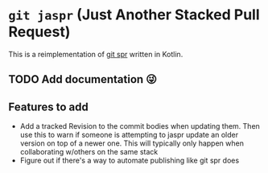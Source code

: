 # `git jaspr` (Just Another Stacked Pull Request)

This is a reimplementation of [git spr](https://github.com/ejoffe/spr) written in Kotlin.

## TODO Add documentation 😜

## Features to add
  - Add a tracked Revision to the commit bodies when updating them. Then use this to warn if someone is attempting to jaspr update an older version on top of a newer one. This will typically only happen when collaborating w/others on the same stack
- Figure out if there's a way to automate publishing like git spr does

